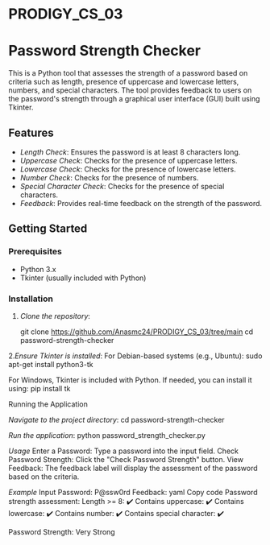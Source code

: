 # PRODIGY_CS_03
# Password Strength Checker

This is a Python tool that assesses the strength of a password based on criteria such as length, presence of uppercase and lowercase letters, numbers, and special characters. The tool provides feedback to users on the password's strength through a graphical user interface (GUI) built using Tkinter.

## Features

- *Length Check*: Ensures the password is at least 8 characters long.
- *Uppercase Check*: Checks for the presence of uppercase letters.
- *Lowercase Check*: Checks for the presence of lowercase letters.
- *Number Check*: Checks for the presence of numbers.
- *Special Character Check*: Checks for the presence of special characters.
- *Feedback*: Provides real-time feedback on the strength of the password.

## Getting Started

### Prerequisites

- Python 3.x
- Tkinter (usually included with Python)

### Installation

1. *Clone the repository*:

   git clone https://github.com/Anasmc24/PRODIGY_CS_03/tree/main
   cd password-strength-checker

2.*Ensure Tkinter is installed*:
For Debian-based systems (e.g., Ubuntu):
sudo apt-get install python3-tk

For Windows, Tkinter is included with Python. If needed, you can install it using:
pip install tk

Running the Application

*Navigate to the project directory*:
cd password-strength-checker

*Run the application*:
python password_strength_checker.py

*Usage*
Enter a Password: Type a password into the input field.
Check Password Strength: Click the "Check Password Strength" button.
View Feedback: The feedback label will display the assessment of the password based on the criteria.

*Example*
Input Password: P@ssw0rd
Feedback:
yaml
Copy code
Password strength assessment:
Length >= 8: ✔️
Contains uppercase: ✔️
Contains lowercase: ✔️
Contains number: ✔️
Contains special character: ✔️

Password Strength: Very Strong
